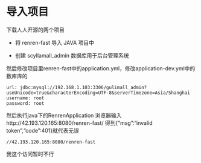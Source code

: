 # 导入项目

下载人人开源的两个项目

- 将 renren-fast 导入 JAVA 项目中

- 创建 scyllamall_admin 数据库用于后台管理系统



然后修改项目里renren-fast中的application.yml，修改application-dev.yml中的数库库的

```
url: jdbc:mysql://192.168.1.103:3306/gulimall_admin?useUnicode=true&characterEncoding=UTF-8&serverTimezone=Asia/Shanghai
username: root
password: root
```

然后执行java下的RenrenApplication
浏览器输入http://42.193.120.165:8080/renren-fast/ 得到{“msg”:“invalid token”,“code”:401}就代表无误

```
//42.193.120.165:8080/renren-fast
```

我这个访问暂时不行

